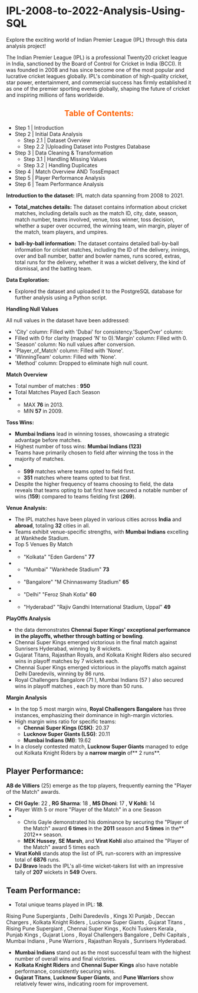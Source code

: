 # IPL-2008-to-2022-Analysis-Using-SQL
Explore the exciting world of Indian Premier League (IPL) through this data analysis project!


The Indian Premier League (IPL) is a professional Twenty20 cricket league in India, sanctioned by the Board of Control for Cricket in India (BCCI). It was founded in 2008 and has since become one of the most popular and lucrative cricket leagues globally.
IPL's combination of high-quality cricket, star power, entertainment, and commercial success has firmly established it as one of the premier sporting events globally, shaping the future of cricket and inspiring millions of fans worldwide.

<h2 align="center"><font color=#ff6200>Table of Contents:</font></h2>
    
* Step 1 | Introduction
* Step 2 | Initial Data Analysis
    - Step 2.1 | Dataset Overview
    - Step 2.2 |Uploading Dataset into Postgres Database
* Step 3 | Data Cleaning & Transformation
    - Step 3.1 | Handling Missing Values
    - Step 3.2 | Handling Duplicates
* Step 4 | Match Overview AND TossEmpact
* Step 5 | Player Performance Analysis
* Step 6 | Team Performance Analysis

**Introduction to the dataset:** IPL match data spanning from 2008 to 2021.

* **Total_matches details:** The dataset contains information about cricket matches, including details such as the match ID, city, date, season, match number, teams involved, venue, toss winner, toss decision, whether a super over occurred, the winning team, win margin, player of the match, team players, and umpires.
   
* **ball-by-ball information:** The dataset contains detailed ball-by-ball information for cricket matches, including the ID of the delivery, innings, over and ball number, batter and bowler names, runs scored, extras, total runs for the delivery, whether it was a wicket delivery, the kind of dismissal, and the batting team.

**Data Exploration:** 
* Explored the dataset and uploaded it to the PostgreSQL database for further analysis using a Python script.

**Handling Null Values**

All null values in the dataset have been addressed:
* 'City' column: Filled with 'Dubai' for consistency.'SuperOver' column:
* Filled with 0 for clarity (mapped 'N' to 0).'Margin' column: Filled with 0.
* 'Season' column: No null values after conversion.
* 'Player_of_Match' column: Filled with 'None'.
* 'WinningTeam' column: Filled with 'None'.
* 'Method' column: Dropped to eliminate high null count.

**Match Overview** 
- Total number of matches : **950**
- Total Matches Played Each Season
- * MAX **76** in 2013.
  * MIN **57** in 2009.
    
**Toss Wins:**
- **Mumbai Indians** lead in winning tosses, showcasing a strategic advantage before matches.
- Highest number of toss wins: **Mumbai Indians (123)**
- Teams have primarily chosen to field after winning the toss in the majority of matches.
- * **599** matches where teams opted to field first.
  * **351** matches where teams opted to bat first.
-  Despite the higher frequency of teams choosing to field, the data reveals that teams opting to bat first have secured a notable number of wins (**159**) compared to teams fielding first (**269**).

**Venue Analysis:**
- The IPL matches have been played in various cities across **India** and **abroad**, totaling **32** cities in all.
- Teams exhibit venue-specific strengths, with **Mumbai Indians** excelling at Wankhede Stadium.
- Top 5 Venues By Match
- * "Kolkata"	"Eden Gardens"	**77**
- * "Mumbai"	"Wankhede Stadium"	**73**
- * "Bangalore"	"M Chinnaswamy Stadium" **65**
- * "Delhi"	"Feroz Shah Kotla"	**60**
- * "Hyderabad"	"Rajiv Gandhi International Stadium, Uppal"	**49**

**PlayOffs Analysis**
- the data demonstrates **Chennai Super Kings' exceptional performance in the playoffs, whether through batting or bowling**.
- Chennai Super Kings emerged victorious in the final match against Sunrisers Hyderabad, winning by 8 wickets.
- Gujarat Titans, Rajasthan Royals, and Kolkata Knight Riders also secured wins in playoff matches by 7 wickets each.
- Chennai Super Kings emerged victorious in the playoffs match against Delhi Daredevils, winning by 86 runs.
- Royal Challengers Bangalore (71 ),  Mumbai Indians (57 ) also secured wins in playoff matches , each by more than 50 runs.

**Margin Analysis**
- In the top 5 most margin wins, **Royal Challengers Bangalore** has three instances, emphasizing their dominance in high-margin victories.
- High margin wins ratio for specific teams:
  - **Chennai Super Kings (CSK)**: 20.37
  - **Lucknow Super Giants (LSG)**: 20.11
  - **Mumbai Indians (MI)**: 19.62
- In a closely contested match, **Lucknow Super Giants** managed to edge out Kolkata Knight Riders by a **narrow margin** of** 2 runs**.

## Player Performance:

 **AB de Villiers** (25) emerge as the top players, frequently earning the "Player of the Match" awards.
 - **CH Gayle**: 22 , **RG Sharma**: 18 ,  **MS Dhoni**: 17 , **V Kohli**: 14
  - Player With 5 or more "Player of the Match" in a one Season
  - * Chris Gayle demonstrated his dominance by securing the "Player of the Match" award **6 times** in the **2011** season and **5 times** in the** 2012** season.
    * **MEK Hussey**, **SE Marsh**, and **Virat Kohli** also attained the "Player of the Match" award 5 times each
 - **Virat Kohli** stands atop the list of IPL run-scorers with an impressive total of **6876** runs.
 - **DJ Bravo** leads the IPL's all-time wicket-takers list with an impressive tally of **207** wickets in **549** Overs.
   

## Team Performance:
- Total unique teams played in IPL: **18**.

Rising Pune Supergiants , Delhi Daredevils , Kings XI Punjab , Deccan Chargers , Kolkata Knight Riders , Lucknow Super Giants , Gujarat Titans , Rising Pune Supergiant , Chennai Super Kings , Kochi Tuskers Kerala , Punjab Kings , Gujarat Lions , Royal Challengers Bangalore , Delhi Capitals , Mumbai Indians , Pune Warriors , Rajasthan Royals , Sunrisers Hyderabad.

- **Mumbai Indians** stand out as the most successful team with the highest number of overall wins and final victories.
- **Kolkata Knight Riders** and **Chennai Super Kings** also have notable performance, consistently securing wins.
- **Gujarat Titans**, **Lucknow Super Giants**, and **Pune Warriors** show relatively fewer wins, indicating room for improvement.


